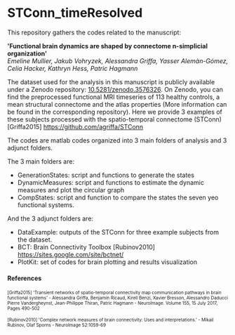 # STConn_timeResolved


This repository gathers the codes related to the manuscript: </p>
<b> 'Functional brain dynamics are shaped by connectome n-simplicial organization' </b>  
<i> Emeline Mullier, Jakub Vohryzek, Alessandra Griffa, Yasser Alemàn-Gómez, Celia Hacker, Kathryn Hess, Patric Hagmann </i>  

The dataset used for the analysis in this manuscript is publicly available under a Zenodo repository: 
<a href="url">10.5281/zenodo.3576326</a>. On Zenodo, you can find the preprocessed functional MRI timeseries of 113 healthy controls, a mean structural connectome and the atlas properties (More information can be found in the corresponding repository). Here we provide 3 examples of these subjects processed with the spatio-temporal connectome (STConn) [Griffa2015] <a href="url">https://github.com/agriffa/STConn</a>  


The codes are matlab codes organized into 3 main folders of analysis and 3 adjunct folders.  </p>
The 3 main folders are:  </p>
- GenerationStates: script and functions to generate the states
- DynamicMeasures: script and functions to estimate the dynamic measures and plot the circular graph
- CompStates: script and function to compare the states the seven yeo functional systems. </p>

And the 3 adjunct folders are:  </p>
- DataExample: outputs of the STConn for three example subjects from the dataset.
- BCT: Brain Connectivity Toolbox [Rubinov2010] <a href="url"> https://sites.google.com/site/bctnet/</a>  
- PlotKit: set of codes for brain plotting and results visualization </p>



#### References
<font size="1"> [Griffa2015] 'Transient networks of spatio-temporal connectivity map communication pathways in brain functional systems' - Alessandra Griffa, Benjamin Ricaud, Kirell Benzi, Xavier Bresson, Alessandro Daducci Pierre Vandergheynst, Jean-Philippe Thiran, Patric Hagmann - NeuroImage. Volume 155, 15 July 2017, Pages 490-502 </font>


<font size="1"> [Rubinov2010] 'Complex network measures of brain connectivity: Uses and interpretations.' - Mikail Rubinov, Olaf Sporns - NeuroImage 52:1059-69 </font>
